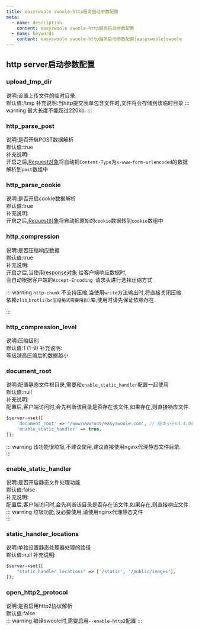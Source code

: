 ```yaml
---
title: easyswoole swoole-http服务启动参数配置
meta:
  - name: description
    content: easyswoole swoole-http服务启动参数配置
  - name: keywords
    content: easyswoole swoole-http服务启动参数配置|easyswoole|swoole
---
```


## http server启动参数配置

### upload_tmp_dir
说明:设置上传文件的临时目录.   
默认值:/tmp
补充说明:当http提交表单包含文件时,文件将会存储到该临时目录
::: warning
最大长度不能超过220kb. 
:::

### http_parse_post
说明:是否开启POST数据解析  
默认值:true    
补充说明:  
开启之后,[Request对象](/Cn/Swoole/ServerStart/Http/request.md)将自动把`Content-Type`为`x-www-form-urlencoded`的数据解析到`post`数组中   

### http_parse_cookie
说明:是否开启cookie数据解析  
默认值:true  
补充说明:  
开启之后,[Request对象](/Cn/Swoole/ServerStart/Http/request.md)将自动把原始的`cookie`数据转到`cookie`数组中    

### http_compression
说明:是否压缩响应数据  
默认值:true  
补充说明:   
开启之后,当使用[response对象](/Cn/Swoole/ServerStart/Http/response.md) 给客户端响应数据时,   
会自动根据客户端的`Accept-Encoding `请求头进行选择压缩方式

::: warning
`http-chunk` 不支持压缩,当使用`write`方法输出时,将直接关闭压缩.  
依赖`zlib`,`brotli(br压缩格式需要用到)`库,使用时请先保证依赖存在.    

:::
### http_compression_level
说明:压缩级别  
默认值:1 (1-9)
补充说明:  
等级越高压缩后的数据越小  

### document_root
说明:配置静态文件根目录,需要和`enable_static_handler`配置一起使用  
默认值:null   
补充说明:  
配置后,客户端访问时,会先判断该目录是否存在该文件,如果存在,则直接响应文件.  
```php
$server->set([
    'document_root' => '/www/wwwroot/easyswoole.com', // 版本小于v4.4.0时必须为绝对路径
    'enable_static_handler' => true,
]);
```
::: warning
该功能很垃圾,不建议使用,建议直接使用nginx代理静态文件目录.   
:::  
### enable_static_handler   
说明:是否开启静态文件处理功能  
默认值:false  
补充说明:  
配置后,客户端访问时,会先判断该目录是否存在该文件,如果存在,则直接响应文件.  
::: warning
垃圾功能,没必要使用,请使用nginx代理静态文件    
:::  
### static_handler_locations
说明:单独设置静态处理器处理的路径  
默认值:null
补充说明:
```php
$server->set([
    "static_handler_locations" => ['/static', '/public/images'],
]);
```

### open_http2_protocol
说明:是否启用http2协议解析  
默认值:false  
::: warning
编译swoole时,需要启用`--enable-http2`配置
:::